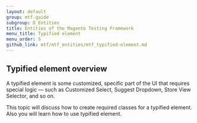 ```yaml
---
layout: default
group: mtf-guide
subgroup: D_Entities
title: Entities of the Magento Testing Framework
menu_title: Typified element
menu_order: 5
github_link: mtf/mtf_entities/mtf_typified-element.md
---
```


<h2 id="mtf_typified-element_overview">Typified element overview</h2>

A typified element is some customized, specific part of the UI that requires special logic — such as Customized Select, Suggest Dropdown, Store View Selector, and so on.

This topic will discuss how to create required classes for a typified element. Also you will learn how to use typified element.